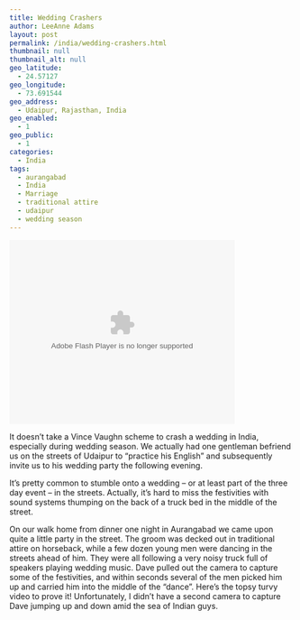 ```yaml
---
title: Wedding Crashers
author: LeeAnne Adams
layout: post
permalink: /india/wedding-crashers.html
thumbnail: null
thumbnail_alt: null
geo_latitude:
  - 24.57127
geo_longitude:
  - 73.691544
geo_address:
  - Udaipur, Rajasthan, India
geo_enabled:
  - 1
geo_public:
  - 1
categories:
  - India
tags:
  - aurangabad
  - India
  - Marriage
  - traditional attire
  - udaipur
  - wedding season
---
```

<embed style="width:400px; height:326px;" id="VideoPlayback" type="application/x-shockwave-flash" src="http://video.google.com/googleplayer.swf?docId=-5723104614684803296&#038;hl=en" flashvars="">
</embed>

It doesn&#8217;t take a Vince Vaughn scheme to crash a wedding in India, especially during wedding season. We actually had one gentleman befriend us on the streets of Udaipur to &#8220;practice his English&#8221; and subsequently invite us to his wedding party the following evening. 

It&#8217;s pretty common to stumble onto a wedding &#8211; or at least part of the three day event &#8211; in the streets. Actually, it&#8217;s hard to miss the festivities with sound systems thumping on the back of a truck bed in the middle of the street.

On our walk home from dinner one night in Aurangabad we came upon quite a little party in the street. The groom was decked out in traditional attire on horseback, while a few dozen young men were dancing in the streets ahead of him. They were all following a very noisy truck full of speakers playing wedding music. Dave pulled out the camera to capture some of the festivities, and within seconds several of the men picked him up and carried him into the middle of the &#8220;dance&#8221;. Here&#8217;s the topsy turvy video to prove it! Unfortunately, I didn&#8217;t have a second camera to capture Dave jumping up and down amid the sea of Indian guys.